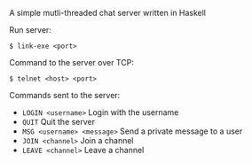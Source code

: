 A simple mutli-threaded chat server written in Haskell 

Run server:

```
$ link-exe <port>
```

Command to the server over TCP:

```
$ telnet <host> <port>
```


Commands sent to the server:

- `LOGIN <username>` Login with the username
- `QUIT` Quit the server
- `MSG <username> <message>` Send a private message to a user
- `JOIN <channel>` Join a channel
- `LEAVE <channel>` Leave a channel



